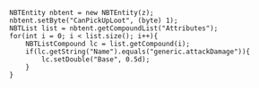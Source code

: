 
```Zombie z = (Zombie) b.getWorld().spawnEntity(b.getLocation().add(0, 1, 0), EntityType.ZOMBIE);
NBTEntity nbtent = new NBTEntity(z);
nbtent.setByte("CanPickUpLoot", (byte) 1);
NBTList list = nbtent.getCompoundList("Attributes");
for(int i = 0; i < list.size(); i++){
    NBTListCompound lc = list.getCompound(i);
    if(lc.getString("Name").equals("generic.attackDamage")){
        lc.setDouble("Base", 0.5d);
    }
}